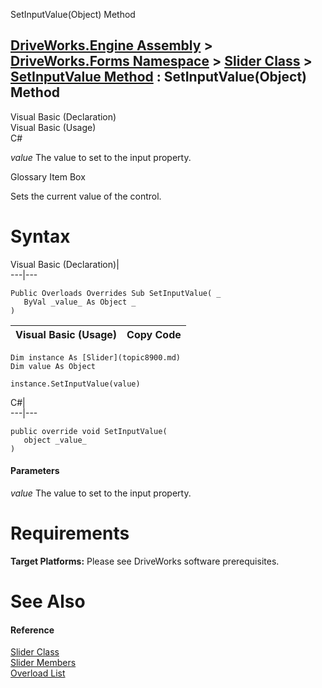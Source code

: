 SetInputValue(Object) Method   
  
[DriveWorks.Engine Assembly](topic2156.md) > [DriveWorks.Forms Namespace](topic7266.md) > [Slider Class](topic8900.md) > [SetInputValue Method](topic8912.md) : SetInputValue(Object) Method  
---  
  
Visual Basic (Declaration)    
Visual Basic (Usage)    
C# 

_value_
    The value to set to the input property.

Glossary Item Box

Sets the current value of the control. 

# Syntax

Visual Basic (Declaration)|   
---|---  
      
    
    Public Overloads Overrides Sub SetInputValue( _
       ByVal _value_ As Object _
    )   
  
Visual Basic (Usage)| Copy Code  
---|---  
      
    
    Dim instance As [Slider](topic8900.md)
    Dim value As Object
     
    instance.SetInputValue(value)  
  
C#|   
---|---  
      
    
    public override void SetInputValue( 
       object _value_
    )  
  
#### Parameters

 _value_
    The value to set to the input property.

# Requirements

**Target Platforms:** Please see DriveWorks software prerequisites.

# See Also

#### Reference

[Slider Class](topic8900.md)   
[Slider Members](topic8901.md)   
[Overload List](topic8912.md)


